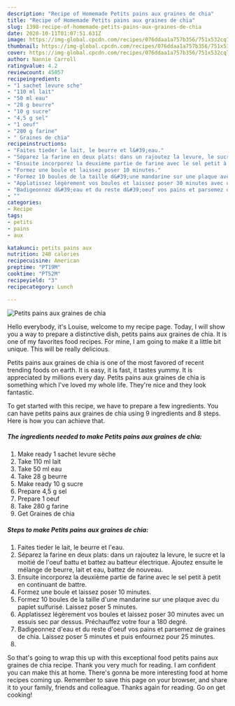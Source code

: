 ```yaml
---
description: "Recipe of Homemade Petits pains aux graines de chia"
title: "Recipe of Homemade Petits pains aux graines de chia"
slug: 1398-recipe-of-homemade-petits-pains-aux-graines-de-chia
date: 2020-10-11T01:07:51.631Z
image: https://img-global.cpcdn.com/recipes/076ddaa1a757b356/751x532cq70/petits-pains-aux-graines-de-chia-photo-principale-de-la-recette.jpg
thumbnail: https://img-global.cpcdn.com/recipes/076ddaa1a757b356/751x532cq70/petits-pains-aux-graines-de-chia-photo-principale-de-la-recette.jpg
cover: https://img-global.cpcdn.com/recipes/076ddaa1a757b356/751x532cq70/petits-pains-aux-graines-de-chia-photo-principale-de-la-recette.jpg
author: Nannie Carroll
ratingvalue: 4.2
reviewcount: 45057
recipeingredient:
- "1 sachet levure sche"
- "110 ml lait"
- "50 ml eau"
- "28 g beurre"
- "10 g sucre"
- "4,5 g sel"
- "1 oeuf"
- "280 g farine"
- " Graines de chia"
recipeinstructions:
- "Faites tieder le lait, le beurre et l&#39;eau."
- "Séparez la farine en deux plats: dans un rajoutez la levure, le sucre et la moitié de l&#39;oeuf battu et battez au batteur électrique. Ajoutez ensuite le mélange de beurre, lait et eau, battez de nouveau."
- "Ensuite incorporez la deuxième partie de farine avec le sel petit à petit en continuant de battre."
- "Formez une boule et laissez poser 10 minutes."
- "Formez 10 boules de la taille d&#39;une mandarine sur une plaque avec du papiet sulfurisé. Laissez poser 5 minutes."
- "Applatissez légèrement vos boules et laissez poser 30 minutes avec un essuis sec par dessus. Préchauffez votre four a 180 degré."
- "Badigeonnez d&#39;eau et du reste d&#39;oeuf vos pains et parsemez de graines de chia. Laissez poser 5 minutes et puis enfournez pour 25 minutes."
- ""
categories:
- Recipe
tags:
- petits
- pains
- aux

katakunci: petits pains aux 
nutrition: 248 calories
recipecuisine: American
preptime: "PT19M"
cooktime: "PT52M"
recipeyield: "3"
recipecategory: Lunch

---
```



![Petits pains aux graines de chia](https://img-global.cpcdn.com/recipes/076ddaa1a757b356/751x532cq70/petits-pains-aux-graines-de-chia-photo-principale-de-la-recette.jpg)

Hello everybody, it's Louise, welcome to my recipe page. Today, I will show you a way to prepare a distinctive dish, petits pains aux graines de chia. It is one of my favorites food recipes. For mine, I am going to make it a little bit unique. This will be really delicious.

Petits pains aux graines de chia is one of the most favored of recent trending foods on earth. It is easy, it is fast, it tastes yummy. It is appreciated by millions every day. Petits pains aux graines de chia is something which I've loved my whole life. They're nice and they look fantastic.




To get started with this recipe, we have to prepare a few ingredients. You can have petits pains aux graines de chia using 9 ingredients and 8 steps. Here is how you can achieve that.

<!--inarticleads1-->

##### The ingredients needed to make Petits pains aux graines de chia:

1. Make ready 1 sachet levure sèche
1. Take 110 ml lait
1. Take 50 ml eau
1. Take 28 g beurre
1. Make ready 10 g sucre
1. Prepare 4,5 g sel
1. Prepare 1 oeuf
1. Take 280 g farine
1. Get  Graines de chia




<!--inarticleads2-->

##### Steps to make Petits pains aux graines de chia:

1. Faites tieder le lait, le beurre et l&#39;eau.
1. Séparez la farine en deux plats: dans un rajoutez la levure, le sucre et la moitié de l&#39;oeuf battu et battez au batteur électrique. Ajoutez ensuite le mélange de beurre, lait et eau, battez de nouveau.
1. Ensuite incorporez la deuxième partie de farine avec le sel petit à petit en continuant de battre.
1. Formez une boule et laissez poser 10 minutes.
1. Formez 10 boules de la taille d&#39;une mandarine sur une plaque avec du papiet sulfurisé. Laissez poser 5 minutes.
1. Applatissez légèrement vos boules et laissez poser 30 minutes avec un essuis sec par dessus. Préchauffez votre four a 180 degré.
1. Badigeonnez d&#39;eau et du reste d&#39;oeuf vos pains et parsemez de graines de chia. Laissez poser 5 minutes et puis enfournez pour 25 minutes.
1. 




So that's going to wrap this up with this exceptional food petits pains aux graines de chia recipe. Thank you very much for reading. I am confident you can make this at home. There's gonna be more interesting food at home recipes coming up. Remember to save this page on your browser, and share it to your family, friends and colleague. Thanks again for reading. Go on get cooking!
